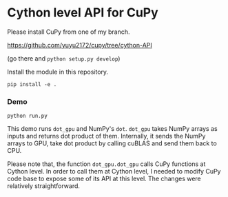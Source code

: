# Cython level API for CuPy

Please install CuPy from one of my branch.

https://github.com/yuyu2172/cupy/tree/cython-API

(go there and `python setup.py develop`)


Install the module in this repository.

```
pip install -e .
```




### Demo

```
python run.py
```

This demo runs `dot_gpu` and NumPy's `dot`.
`dot_gpu` takes NumPy arrays as inputs and returns dot product of them.
Internally, it sends the NumPy arrays to GPU, take dot product by calling cuBLAS and send them back to CPU.

Please note that, the function `dot_gpu.dot_gpu` calls CuPy functions at Cython level.
In order to call them at Cython level, I needed to modify CuPy code base to expose some of its API at this level.
The changes were relatively straightforward.
